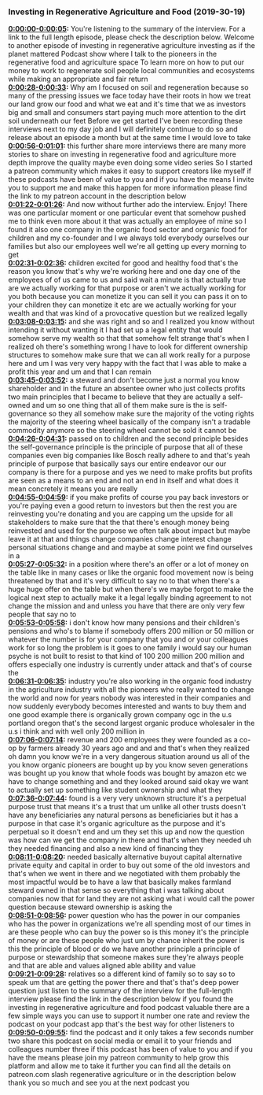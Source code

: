 ### Investing in Regenerative Agriculture and Food  (2019-30-19)
**[0:00:00-0:00:05](https://investinginregenerativeagriculture.com/2018/11/19/armin-steuernagel/#t=0:00:00):**  You're listening to the summary of the interview. For a link to the full length episode, please check the description below.  Welcome to another episode of investing in regenerative agriculture investing as if the planet mattered  Podcast show where I talk to the pioneers in the regenerative food and agriculture space  To learn more on how to put our money to work to regenerate soil people local communities and ecosystems  while making an appropriate and fair return  
**[0:00:28-0:00:33](https://investinginregenerativeagriculture.com/2018/11/19/armin-steuernagel/#t=0:00:28):**  Why am I focused on soil and regeneration because so many of the pressing issues we face today  have their roots in how we treat our land grow our food and what we eat and it's time that we as investors  big and small and consumers start paying much more attention to the dirt soil underneath our feet  Before we get started I've been recording these interviews next to my day job and I will definitely  continue to do so and release about an episode a month but at the same time I would love to take  
**[0:00:56-0:01:01](https://investinginregenerativeagriculture.com/2018/11/19/armin-steuernagel/#t=0:00:56):**  this further share more interviews there are many more stories to share on investing in regenerative  food and agriculture more depth improve the quality maybe even doing some video series  So I started a patreon community which makes it easy to support creators like myself if these  podcasts have been of value to you and if you have the means I invite you to support me and make this  happen for more information please find the link to my patreon account in the description below  
**[0:01:22-0:01:26](https://investinginregenerativeagriculture.com/2018/11/19/armin-steuernagel/#t=0:01:22):**  And now without further ado the interview. Enjoy!  There was one particular moment or one particular event that somehow pushed me to think even more  about it that was actually an employee of mine so I found it also one company in the organic food  sector and organic food for children and my co-founder and I we always told everybody  ourselves our families but also our employees well we're all getting up every morning to get  
**[0:02:31-0:02:36](https://investinginregenerativeagriculture.com/2018/11/19/armin-steuernagel/#t=0:02:31):**  children excited for good and healthy food that's the reason you know that's why we're working here  and one day one of the employees of of us came to us and said wait a minute is that actually true  are we actually working for that purpose or aren't we actually working for you both because you can  monetize it you can sell it you can pass it on to your children they can monetize it etc are we  actually working for your wealth and that was kind of a provocative question but we realized legally  
**[0:03:08-0:03:15](https://investinginregenerativeagriculture.com/2018/11/19/armin-steuernagel/#t=0:03:08):**  and she was right and so and I realized you know without intending it without wanting it  I had set up a legal entity that would somehow serve my wealth so that that somehow felt strange  that's when I realized oh there's something wrong I have to look for different ownership structures  to somehow make sure that we can all work really for a purpose here and um I was very  very happy with the fact that I was able to make a profit this year and um and that I can remain  
**[0:03:45-0:03:52](https://investinginregenerativeagriculture.com/2018/11/19/armin-steuernagel/#t=0:03:45):**  a steward and don't become just a normal you know shareholder and in the future an absentee owner  who just collects profits two main principles that I became to believe that they are actually  a self-owned and um so one thing that all of them make sure is the is self-governance so they all  somehow make sure the majority of the voting rights the majority of the steering wheel basically  of the company isn't a tradable commodity anymore so the steering wheel cannot be sold it cannot be  
**[0:04:26-0:04:31](https://investinginregenerativeagriculture.com/2018/11/19/armin-steuernagel/#t=0:04:26):**  passed on to children and the second principle besides the self-governance principle is the  principle of purpose that all of these companies even big companies like Bosch really adhere to  and that's yeah principle of purpose that basically says our entire endeavor our our  company is there for a purpose and yes we need to make profits but profits are seen as a means  to an end and not an end in itself and what does it mean concretely it means you are really  
**[0:04:55-0:04:59](https://investinginregenerativeagriculture.com/2018/11/19/armin-steuernagel/#t=0:04:55):**  if you make profits of course you pay back investors or you're paying even a good return  to investors but then the rest you are reinvesting you're donating and you are capping um the upside  for all stakeholders to make sure that the that there's enough money being reinvested and used  for the purpose we often talk about impact but maybe leave it at that and things change companies  change interest change personal situations change and and maybe at some point we find ourselves in a  
**[0:05:27-0:05:32](https://investinginregenerativeagriculture.com/2018/11/19/armin-steuernagel/#t=0:05:27):**  in a position where there's an offer or a lot of money on the table like in many cases or like the  organic food movement now is being threatened by that and it's very difficult to say no to that  when there's a huge huge offer on the table but when there's we maybe forgot to make the  logical next step to actually make it a legal legally binding agreement to not change the  mission and and unless you have that there are only very few people that say no to  
**[0:05:53-0:05:58](https://investinginregenerativeagriculture.com/2018/11/19/armin-steuernagel/#t=0:05:53):**  i don't know how many pensions and their children's pensions and who's to blame if somebody offers 200  million or 50 million or whatever the number is for your company that you and or your colleagues  work for so long the problem is it goes to one family  i would say our human psyche is not built to resist to that kind of 100 200 million  200 million and offers especially one industry is currently under attack and that's of course the  
**[0:06:31-0:06:35](https://investinginregenerativeagriculture.com/2018/11/19/armin-steuernagel/#t=0:06:31):**  industry you're also working in the organic food industry in the agriculture industry  with all the pioneers who really wanted to change the world and now for years nobody was interested  in their companies and now suddenly everybody becomes interested and wants to buy them  and one good example there is organically grown company ogc in the u.s portland oregon that's the  second largest organic produce wholesaler in the u.s i think and with well only 200 million in  
**[0:07:06-0:07:14](https://investinginregenerativeagriculture.com/2018/11/19/armin-steuernagel/#t=0:07:06):**  revenue and 200 employees they were founded as a co-op by farmers already 30 years ago and and  and that's when they realized oh damn you know we're in a very dangerous situation around us  all of the you know organic pioneers are bought up by you know seven generations was bought up  you know that whole foods was bought by amazon etc we have to change something and and they looked  around said okay we want to actually set up something like student ownership and what they  
**[0:07:36-0:07:44](https://investinginregenerativeagriculture.com/2018/11/19/armin-steuernagel/#t=0:07:36):**  found is a very very unknown structure it's a perpetual purpose trust that means it's a trust  that um unlike all other trusts doesn't have any beneficiaries any natural persons as beneficiaries  but it has a purpose in that case it's organic agriculture as the purpose and it's perpetual so  it doesn't end and um they set this up and now the question was how can we get the company in there  and that's when they needed uh they needed financing and also a new kind of financing they  
**[0:08:11-0:08:20](https://investinginregenerativeagriculture.com/2018/11/19/armin-steuernagel/#t=0:08:11):**  needed basically alternative buyout capital alternative private equity and capital in order  to buy out some of the old investors and that's when we went in there and we negotiated with them  probably the most impactful would be to have a law that basically makes farmland  steward owned in that sense so everything that i was talking about companies now that for land  they are not asking what i would call the power question because steward ownership is asking the  
**[0:08:51-0:08:56](https://investinginregenerativeagriculture.com/2018/11/19/armin-steuernagel/#t=0:08:51):**  power question who has the power in our companies who has the power in organizations we're all  spending most of our times in are these people who can buy the power so is this money it's the  principle of money or are these people who just um by chance inherit the power is this the principle  of blood or do we have another principle a principle of purpose or stewardship that someone  makes sure they're always people and that are able and values aligned able ability and value  
**[0:09:21-0:09:28](https://investinginregenerativeagriculture.com/2018/11/19/armin-steuernagel/#t=0:09:21):**  relatives so a different kind of family so to say so to speak um that are getting the power there  and that's that's deep power question just listen to the summary of the interview for the full-length  interview please find the link in the description below if you found the investing in regenerative  agriculture and food podcast valuable there are a few simple ways you can use to support it number  one rate and review the podcast on your podcast app that's the best way for other listeners to  
**[0:09:50-0:09:55](https://investinginregenerativeagriculture.com/2018/11/19/armin-steuernagel/#t=0:09:50):**  find the podcast and it only takes a few seconds number two share this podcast on social media or  email it to your friends and colleagues number three if this podcast has been of value to you  and if you have the means please join my patreon community to help grow this platform and allow  me to take it further you can find all the details on patreon.com slash regenerative agriculture  or in the description below thank you so much and see you at the next podcast you  
